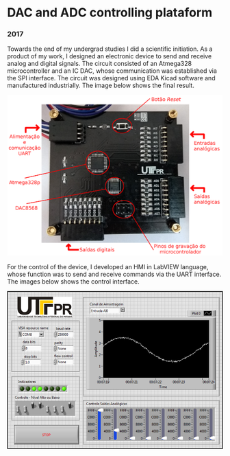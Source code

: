 # DAC and ADC controlling plataform

### 2017

Towards the end of my undergrad studies I did a scientific initiation. As a product of my work, I designed an electronic device to send and receive analog and digital signals. The circuit consisted of an Atmega328 microcontroller and an IC DAC, whose communication was established via the SPI interface. The circuit was designed using EDA Kicad software and manufactured industrially. The image below shows the final result.

![](./images/1_1.png)

For the control of the device, I developed an HMI in LabVIEW language, whose function was to send and receive commands via the UART interface. The images below shows the control interface.

![](./images/1_2.png)